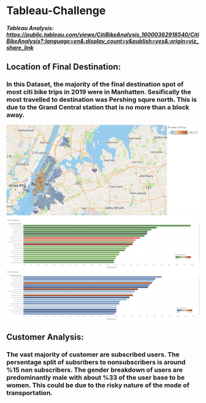 # Tableau-Challenge

##### Tableau Analysis: https://public.tableau.com/views/CitiBikeAnalysis_16000362918540/CitiBikeAnalysis?:language=en&:display_count=y&publish=yes&:origin=viz_share_link



## Location of Final Destination:
### In this Dataset, the majority of the final destination spot of most citi bike trips in 2019 were in Manhatten. Sesifically the most travelled to destination was Pershing squre north. This is due to the Grand Central station that is no more than a block away. 
![Stations](img/Geo_station.PNG)
![Stations](img/avg_trip.PNG)

## Customer Analysis:
### The vast majority of customer are subscribed users. The persentage split of subsribers to nonsubscribers is around %15 non subscribers. The gender breakdown of users are predominantly male with about %33 of the user base to be women. This could be due to the risky nature of the mode of transportation. 
